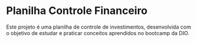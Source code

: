 # Planilha Controle Financeiro

Este projeto é uma planilha de controle de investimentos, desenvolvida com o objetivo de estudar e praticar conceitos aprendidos no bootcamp da DIO.
